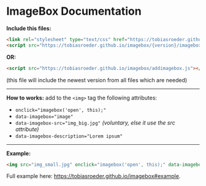# ImageBox Documentation

**Include this files:**
```html
<link rel="stylesheet" type="text/css" href="https://tobiasroeder.github.io/imagebox/{version}/imagebox.min.css">
<script src="https://tobiasroeder.github.io/imagebox/{version}/imagebox.min.js"></script>
```
**OR:**
```html
<script src="https://tobiasroeder.github.io/imagebox/addimagebox.js"></script>
```
(this file will include the newest version from all files which are needed)

---

**How to works:**
add to the `<img>` tag the following attributes:

- `onclick="imagebox('open', this);"`
- `data-imagebox="image"`
- `data-imagebox-src="img_big.jpg"` _(voluntary, else it use the src attribute)_
- `data-imagebox-description="Lorem ipsum"`

---

**Example:**
```html
<img src="img_small.jpg" onclick="imagebox('open', this);" data-imagebox="image" data-imagebox-src="img_big.jpg" data-imagebox-description="Lorem ipsum">
```
Full example here: https://tobiasroeder.github.io/imagebox#example.
